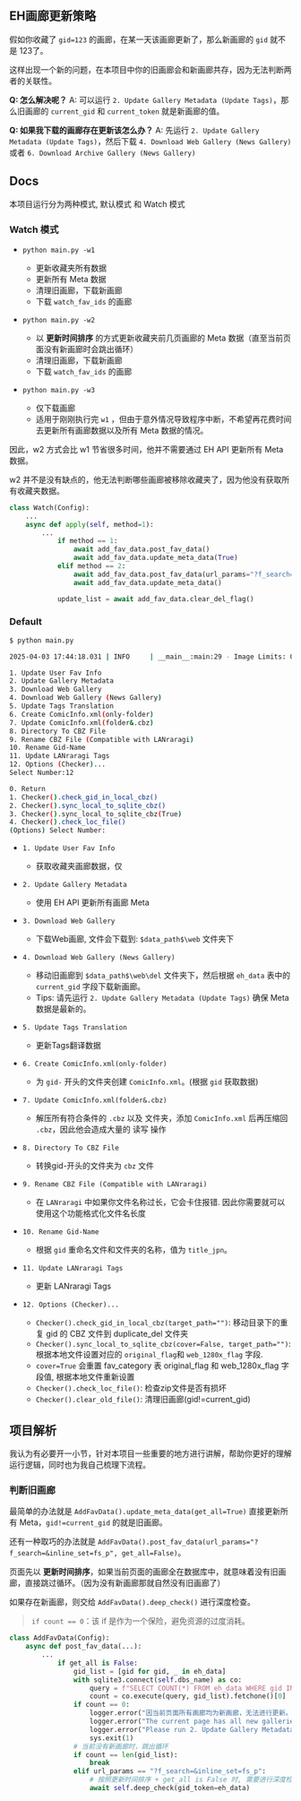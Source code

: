 ## EH画廊更新策略

假如你收藏了 `gid=123` 的画廊，在某一天该画廊更新了，那么新画廊的 `gid` 就不是 123了。

这样出现一个新的问题，在本项目中你的旧画廊会和新画廊共存，因为无法判断两者的关联性。

**Q: 怎么解决呢？**
A: 可以运行 `2. Update Gallery Metadata (Update Tags)`，那么旧画廊的 `current_gid` 和 `current_token` 就是新画廊的值。

**Q: 如果我下载的画廊存在更新该怎么办？**
A: 先运行 `2. Update Gallery Metadata (Update Tags)`，然后下载 `4. Download Web Gallery (News Gallery)` 或者 `6. Download Archive Gallery (News Gallery)`

## Docs

本项目运行分为两种模式, 默认模式 和 Watch 模式

### Watch 模式

- `python main.py -w1`
  - 更新收藏夹所有数据
  - 更新所有 Meta 数据
  - 清理旧画廊，下载新画廊
  - 下载 `watch_fav_ids` 的画廊

- `python main.py -w2`
  - 以 **更新时间排序** 的方式更新收藏夹前几页画廊的 Meta 数据（直至当前页面没有新画廊时会跳出循环）
  - 清理旧画廊，下载新画廊
  - 下载 `watch_fav_ids` 的画廊

- `python main.py -w3`
  - 仅下载画廊
  - 适用于刚刚执行完 `w1` ，但由于意外情况导致程序中断，不希望再花费时间去更新所有画廊数据以及所有 Meta 数据的情况。

因此，w2 方式会比 w1 节省很多时间，他并不需要通过 EH API 更新所有 Meta 数据。

w2 并不是没有缺点的，他无法判断哪些画廊被移除收藏夹了，因为他没有获取所有收藏夹数据。

```python
class Watch(Config):
    ...
    async def apply(self, method=1):
        ...
            if method == 1:
                await add_fav_data.post_fav_data()
                await add_fav_data.update_meta_data(True)
            elif method == 2:
                await add_fav_data.post_fav_data(url_params="?f_search=&inline_set=fs_p", get_all=False)
                await add_fav_data.update_meta_data()

            update_list = await add_fav_data.clear_del_flag()
```

### Default


```sh
$ python main.py 

2025-04-03 17:44:18.031 | INFO     | __main__:main:29 - Image Limits: 0 / 50000

1. Update User Fav Info
2. Update Gallery Metadata
3. Download Web Gallery
4. Download Web Gallery (News Gallery)
5. Update Tags Translation
6. Create ComicInfo.xml(only-folder)
7. Update ComicInfo.xml(folder&.cbz)
8. Directory To CBZ File
9. Rename CBZ File (Compatible with LANraragi)
10. Rename Gid-Name
11. Update LANraragi Tags
12. Options (Checker)...
Select Number:12

0. Return
1. Checker().check_gid_in_local_cbz()
2. Checker().sync_local_to_sqlite_cbz()
3. Checker().sync_local_to_sqlite_cbz(True)
4. Checker().check_loc_file()
(Options) Select Number:
```



- `1. Update User Fav Info`
  - 获取收藏夹画廊数据，仅
- `2. Update Gallery Metadata`
  - 使用 EH API 更新所有画廊 Meta
- `3. Download Web Gallery`
  - 下载Web画廊, 文件会下载到: `$data_path$\web` 文件夹下
- `4. Download Web Gallery (News Gallery)`
  - 移动旧画廊到 `$data_path$\web\del` 文件夹下，然后根据 `eh_data` 表中的 `current_gid` 字段下载新画廊。
  - Tips: 请先运行 `2. Update Gallery Metadata (Update Tags)` 确保 Meta 数据是最新的。
- `5. Update Tags Translation`
  - 更新Tags翻译数据
- `6. Create ComicInfo.xml(only-folder)`
  - 为 `gid-` 开头的文件夹创建 `ComicInfo.xml`。(根据 `gid` 获取数据)

- `7. Update ComicInfo.xml(folder&.cbz)`
  - 解压所有符合条件的 `.cbz` 以及 文件夹，添加 `ComicInfo.xml` 后再压缩回 `.cbz`，因此他会造成大量的 读写 操作
- `8. Directory To CBZ File`
  - 转换gid-开头的文件夹为 `cbz` 文件
- `9. Rename CBZ File (Compatible with LANraragi)`
  - 在 `LANraragi` 中如果你文件名称过长，它会卡住报错. 因此你需要就可以使用这个功能格式化文件名长度
- `10. Rename Gid-Name`
  - 根据 `gid` 重命名文件和文件夹的名称，值为 `title_jpn`。
- `11. Update LANraragi Tags`
  - 更新 LANraragi Tags
- `12. Options (Checker)...`
  - `Checker().check_gid_in_local_cbz(target_path="")`: 移动目录下的重复 gid 的 CBZ 文件到 duplicate_del 文件夹
  - `Checker().sync_local_to_sqlite_cbz(cover=False, target_path="")`: 根据本地文件设置对应的 `original_flag`和 `web_1280x_flag` 字段. 
  - `cover=True` 会重置 fav_category 表 original_flag 和 web_1280x_flag 字段值, 根据本地文件重新设置
  - `Checker().check_loc_file()`: 检查zip文件是否有损坏
  - `Checker().clear_old_file()`: 清理旧画廊(gid!=current_gid)

## 项目解析

我认为有必要开一小节，针对本项目一些重要的地方进行讲解，帮助你更好的理解运行逻辑，同时也为我自己梳理下流程。

### 判断旧画廊

最简单的办法就是 `AddFavData().update_meta_data(get_all=True)` 直接更新所有 Meta，`gid!=current_gid` 的就是旧画廊。

还有一种取巧的办法就是 `AddFavData().post_fav_data(url_params="?f_search=&inline_set=fs_p", get_all=False)`。

页面先以 **更新时间排序**，如果当前页面的画廊全在数据库中，就意味着没有旧画廊，直接跳过循环。（因为没有新画廊那就自然没有旧画廊了）

如果存在新画廊，则交给 `AddFavData().deep_check()` 进行深度检查。

> `if count == 0`：该 if 是作为一个保险，避免资源的过度消耗。

```python
class AddFavData(Config):
    async def post_fav_data(...):
        ...
            if get_all is False:
                gid_list = [gid for gid, _ in eh_data]
                with sqlite3.connect(self.dbs_name) as co:
                    query = f"SELECT COUNT(*) FROM eh_data WHERE gid IN ({','.join(['?'] * len(gid_list))})"
                    count = co.execute(query, gid_list).fetchone()[0]
                if count == 0:
                    logger.error("因当前页面所有画廊均为新画廊，无法进行更新。")
                    logger.error("The current page has all new galleries, unable to update.")
                    logger.error("Please run 2. Update Gallery Metadata >>> 1. Update User Fav Info")
                    sys.exit(1)
                # 当前没有新画廊时，跳出循环
                if count == len(gid_list):
                    break
                elif url_params == "?f_search=&inline_set=fs_p":
                    # 按照更新时间排序 + get_all is False 时, 需要进行深度检测
                    await self.deep_check(gid_token=eh_data)
```

